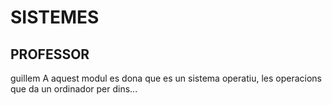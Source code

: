 # SISTEMES
## PROFESSOR
guillem
A aquest modul es dona que es un sistema operatiu, les operacions que da un ordinador per dins...